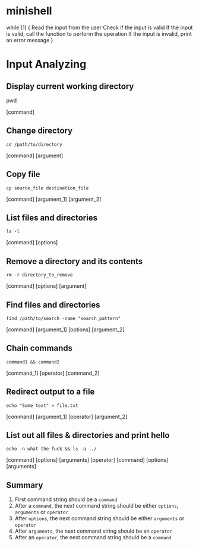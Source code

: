 # minishell
while (1)
{
	Read the input from the user
	Check if the input is valid
	If the input is valid, call the function to perform the operation
	If the input is invalid, print an error message
}

# Input Analyzing
## Display current working directory
pwd

[command]

## Change directory
`cd /path/to/directory`

[command] [argument]

## Copy file
`cp source_file destination_file`

[command] [argument_1] [argument_2]

## List files and directories
`ls -l`

[command] [options]

## Remove a directory and its contents
`rm -r directory_to_remove`

[command] [options] [argument]

## Find files and directories
`find /path/to/search -name "search_pattern"`

[command] [argument_1] [options] [argument_2]

## Chain commands
`command1 && command2`

[command_1] [operator] [command_2]

## Redirect output to a file
`echo "Some text" > file.txt`

[command] [argument_1] [operator] [argument_2]

## List out all files & directories and print hello
`echo -n what the fuck && ls -a ../`

[command] [options] [arguments] [operator] [command] [options] [arguments]

## Summary
1. First command string should be a `command`
2. After a `command`, the next command string should be either `options`, `arguments` or `operator`
3. After `options`, the next command string should be either `arguments` or `operator`
4. After `arguments`, the next command string should be an `operator`
5. After an `operator`, the next command string should be a `command`